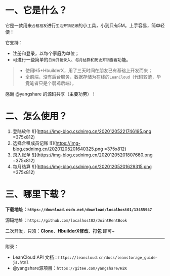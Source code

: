 
# 一、它是什么？
它是一款用来`合租租友`进行`生活开销记账`的小工具，小到只有5M。上手容易，简单轻便！

它支持：
- 注册和登录，以每个家庭为单位；
- 可进行一些简单的`日常开销录入`、`每月结算`和`历史开销查看`功能。

> * 使用H5+HbuilderX，用了三天时间在朋友已有基础上开发而来；
> * 全前端，没有后台服务，数据存储为在线的`LeanCloud`（代码较渣，毕竟笔者只是个弱鸡后端）。

感谢 @yangshare 的源码共享（主要功劳）！

# 二、怎么使用？
1. 登陆软件
![](https://img-blog.csdnimg.cn/20201205221746195.png =375x812)
2. 选择合租成员记账
![](https://img-blog.csdnimg.cn/20201205201640325.png =375x812)
3. 录入账单
![](https://img-blog.csdnimg.cn/20201205201807660.png =375x812)
4. 每月结算
![](https://img-blog.csdnimg.cn/20201205201629315.png =375x812)
# 三、哪里下载？
**下载地址：`https://download.csdn.net/download/localhost01/13455947`**

源码地址：`https://github.com/localhost02/JointRentBook`

二次开发，只须：**Clone**、**HbuilderX修改**、**打包** 即可~

---

附录：
* LeanCloud API 文档：`https://leancloud.cn/docs/leanstorage_guide-js.html`
* @yangshare源项目：`https://gitee.com/yangshare/HZK`
